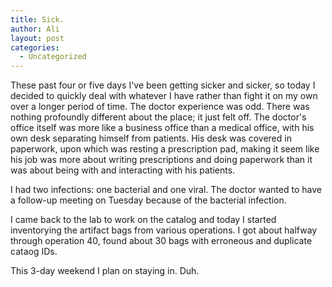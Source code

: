 ```yaml
---
title: Sick.
author: Ali
layout: post
categories:
  - Uncategorized
---
```

These past four or five days I've been getting sicker and sicker, so today I decided to quickly deal with whatever I have rather than fight it on my own over a longer period of time. The doctor experience was odd. There was nothing profoundly different about the place; it just felt off. The doctor's office itself was more like a business office than a medical office, with his own desk separating himself from patients. His desk was covered in paperwork, upon which was resting a prescription pad, making it seem like his job was more about writing prescriptions and doing paperwork than it was about being with and interacting with his patients.

I had two infections: one bacterial and one viral. The doctor wanted to have a follow-up meeting on Tuesday because of the bacterial infection.

I came back to the lab to work on the catalog and today I started inventorying the artifact bags from various operations. I got about halfway through operation 40, found about 30 bags with erroneous and duplicate cataog IDs.

This 3-day weekend I plan on staying in. Duh.